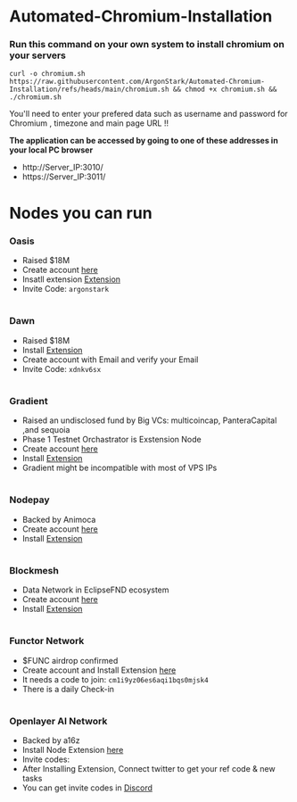 # Automated-Chromium-Installation

### Run this command on your own system to install chromium on your servers 
``` 
curl -o chromium.sh https://raw.githubusercontent.com/ArgonStark/Automated-Chromium-Installation/refs/heads/main/chromium.sh && chmod +x chromium.sh && ./chromium.sh
```
You'll need to enter your prefered data such as username and password for Chromium , timezone and main page URL !! 

**The application can be accessed by going to one of these addresses in your local PC browser**
* http://Server_IP:3010/
* https://Server_IP:3011/

# Nodes you can run

### Oasis
* Raised $18M
* Create account [here](https://r.oasis.ai/argonstark)
* Insatll extension [Extension](https://chromewebstore.google.com/detail/oasisai/knhbjeinoabfecakfppapfgdhcpnekmm)
* Invite Code: `argonstark`

#


### Dawn
* Raised $18M
* Install [Extension](https://chromewebstore.google.com/detail/dawn-validator-chrome-ext/fpdkjdnhkakefebpekbdhillbhonfjjp)
* Create account with Email and verify your Email
* Invite Code: `xdnkv6sx`

#

### Gradient
* Raised an undisclosed fund by Big VCs: multicoincap, PanteraCapital ,and sequoia
* Phase 1 Testnet Orchastrator is Exstension Node
* Create account [here](https://app.gradient.network/signup?code=BHHWEE)
* Install [Extension](https://chromewebstore.google.com/detail/gradient-sentry-node/caacbgbklghmpodbdafajbgdnegacfmo)
* Gradient might be incompatible with most of VPS IPs

#

### Nodepay
* Backed by Animoca
* Create account [here](https://app.nodepay.ai/register?ref=gKEk2oUMptJrYO8)
* Install [Extension](https://chromewebstore.google.com/detail/nodepay-extension/lgmpfmgeabnnlemejacfljbmonaomfmm)

#

### Blockmesh
* Data Network in EclipseFND ecosystem
* Create account [here](https://app.blockmesh.xyz/register?invite_code=e0af8150-f715-4b0c-b19b-de6c07b8f413)
* Install [Extension](https://chromewebstore.google.com/detail/blockmesh-network/obfhoiefijlolgdmphcekifedagnkfjp)

#

### Functor Network
* $FUNC airdrop confirmed
* Create account and Install Extension [here](https://node.securitylabs.xyz/?from=extension&type=signin&referralCode=cm2g5rytz03fot61bc6yi4j0x)
* It needs a code to join: `cm1i9yz06es6aqi1bqs0mjsk4`
* There is a daily Check-in


#

### Openlayer AI Network
* Backed by a16z
* Install Node Extension [here](https://openlayer.tech)
* Invite codes:
* After Installing Extension, Connect twitter to get your ref code & new tasks
* You can get invite codes in [Discord](https://discord.gg/openlayer)

#

